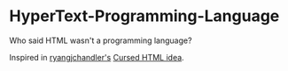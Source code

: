 # HyperText-Programming-Language
 Who said HTML wasn't a programming language?

Inspired in [ryangjchandler's](https://github.com/ryangjchandler) [Cursed HTML idea](https://github.com/ryangjchandler/cursed-html).